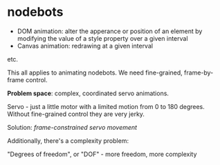 # nodebots

- DOM animation: alter the apperance or position of an element by modifying the value of a style property over a given interval
- Canvas animation: redrawing at a given interval

etc.

This all applies to animating nodebots. We need fine-grained, frame-by-frame control.

**Problem space**: complex, coordinated servo animations.

Servo - just a little motor with a limited motion from 0 to 180 degrees. Without fine-grained control they are very jerky.

Solution: *frame-constrained servo movement*

Additionally, there's a complexity problem:

"Degrees of freedom", or "DOF" - more freedom, more complexity
